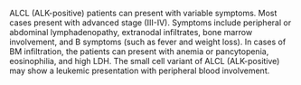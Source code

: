 ALCL (ALK-positive) patients can present with variable symptoms. Most cases present with advanced stage (III-IV). Symptoms include peripheral or abdominal lymphadenopathy, extranodal infiltrates, bone marrow involvement, and B symptoms (such as fever and weight loss). In cases of BM infiltration, the patients can present with anemia or pancytopenia, eosinophilia, and high LDH. The small cell variant of ALCL (ALK-positive) may show a leukemic presentation with peripheral blood involvement.